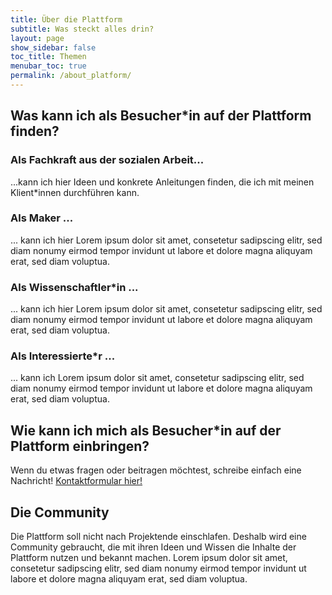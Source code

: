 ```yaml
---
title: Über die Plattform
subtitle: Was steckt alles drin?
layout: page
show_sidebar: false
toc_title: Themen
menubar_toc: true
permalink: /about_platform/
---
```

## Was kann ich als Besucher\*in auf der Plattform finden?

### Als Fachkraft aus der sozialen Arbeit...
...kann ich hier Ideen und konkrete Anleitungen finden, die ich mit meinen Klient\*innen durchführen kann.

### Als Maker ...
... kann ich hier Lorem ipsum dolor sit amet, consetetur sadipscing elitr, sed diam nonumy eirmod tempor invidunt ut labore et dolore magna aliquyam erat, sed diam voluptua. 

### Als Wissenschaftler\*in ...
... kann ich hier Lorem ipsum dolor sit amet, consetetur sadipscing elitr, sed diam nonumy eirmod tempor invidunt ut labore et dolore magna aliquyam erat, sed diam voluptua. 

### Als Interessierte\*r ...
... kann ich Lorem ipsum dolor sit amet, consetetur sadipscing elitr, sed diam nonumy eirmod tempor invidunt ut labore et dolore magna aliquyam erat, sed diam voluptua. 

## Wie kann ich mich als Besucher\*in auf der Plattform einbringen?
Wenn du etwas fragen oder beitragen möchtest, schreibe einfach eine Nachricht!
<a href="/contact/" class="button is-primary">
Kontaktformular hier!</a>

## Die Community
Die Plattform soll nicht nach Projektende einschlafen. Deshalb wird eine Community gebraucht, die mit ihren Ideen und Wissen die Inhalte der Plattform nutzen und bekannt machen. Lorem ipsum dolor sit amet, consetetur sadipscing elitr, sed diam nonumy eirmod tempor invidunt ut labore et dolore magna aliquyam erat, sed diam voluptua.


